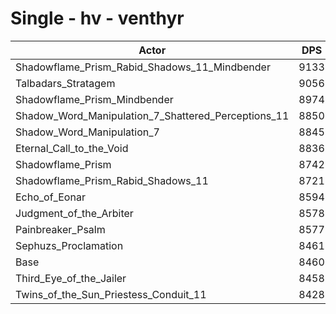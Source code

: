 # Single - hv - venthyr
| Actor | DPS | Increase |
|---|:---:|:---:|
|Shadowflame_Prism_Rabid_Shadows_11_Mindbender|9133|7.96%|
|Talbadars_Stratagem|9056|7.04%|
|Shadowflame_Prism_Mindbender|8974|6.08%|
|Shadow_Word_Manipulation_7_Shattered_Perceptions_11|8850|4.61%|
|Shadow_Word_Manipulation_7|8845|4.55%|
|Eternal_Call_to_the_Void|8836|4.45%|
|Shadowflame_Prism|8742|3.34%|
|Shadowflame_Prism_Rabid_Shadows_11|8721|3.09%|
|Echo_of_Eonar|8594|1.59%|
|Judgment_of_the_Arbiter|8578|1.39%|
|Painbreaker_Psalm|8577|1.38%|
|Sephuzs_Proclamation|8461|0.01%|
|Base|8460|0.00%|
|Third_Eye_of_the_Jailer|8458|-0.02%|
|Twins_of_the_Sun_Priestess_Conduit_11|8428|-0.37%|
